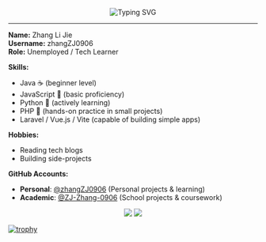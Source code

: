 <p align="center">
  <img src="https://readme-typing-svg.herokuapp.com?font=JetBrains+Mono&size=40&duration=3000&pause=1000&color=black&center=true&width=1000&lines=Hello+World%2C+I'm+Zhang+Li+Jie;Backend+Developer+%7C+Tech+Explorer;Welcome+to+my+terminal+README+%F0%9F%9A%80" alt="Typing SVG" />
</p>

---

**Name:** Zhang Li Jie  
**Username:** zhangZJ0906  
**Role:** Unemployed / Tech Learner  

**Skills:**
- Java ☕ (beginner level)
- JavaScript 🧠 (basic proficiency)
- Python 🐍 (actively learning)
- PHP 🐘 (hands-on practice in small projects)
- Laravel / Vue.js / Vite (capable of building simple apps)

**Hobbies:**
- Reading tech blogs
- Building side-projects

**GitHub Accounts:**
- **Personal**: [@zhangZJ0906](https://github.com/zhangZJ0906) (Personal projects & learning)
- **Academic**: [@ZJ-Zhang-0906](https://github.com/ZJ-Zhang-0906) (School projects & coursework)

<p align="center"> <img src="https://github-readme-stats.vercel.app/api?username=zhangZJ0906&show_icons=true&theme=tokyonight&hide_border=true" /> <img src="https://streak-stats.demolab.com/?user=zhangZJ0906&theme=dark&hide_border=true" /> </p>


[![trophy](https://github-profile-trophy.vercel.app/?username=zhangZJ0906&theme=dracula)](https://github.com/ryo-ma/github-profile-trophy)





